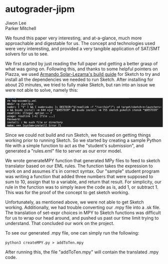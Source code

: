 # autograder-jipm
Jiwon Lee
<br />
Parker Mitchell

We found this paper very interesting, and at-a-glance, much more approachable and digestable for us. The concept and technologies used were very interesting, and provided a very tangible application of SAT/SMT solvers for us to see.

We first started by just reading the full paper and getting a better grasp of what was going on. Following this, and thanks to some helpful pointers on Piazza, we used [Armando Solar-Lezama's build guide](https://github.com/asolarlez/sketch-frontend/wiki) for Sketch to try and install all the dependencies we needed to run Sketch. After installing for about 20 minutes, we tried to fully make Sketch, but ran into an issue we were not able to solve, namely this:
<br />
<br />
![Sketch make failed :(](images/sketch_make_fail.png)

Since we could not build and run Sketch, we focused on getting things working prior to running Sketch. So we started by creating a sample Python file with a simple function to act as the "student's submission", and generated a "rules.eml" file to server as our error model.

We wrote generateMPY function that generated MPy files to feed to sketch translator based on our EML rules. The function takes the expression to work on and assumes it's in correct syntax. Our "sample" student program was writing a function that added three numbers that were supposed to sum to 10, assign that to a variable, and return that result. For simplicity, our rule in the function was to simply leave the code as is, add 1, or subtract 1. This was for the proof of the concept to get sketch working. 

Unfortunately, as mentioned above, we were not able to get Sketch working. Additionally, we had trouble converting our .mpy file into a .sk file. The translation of set-expr choices in MPY to Sketch functions was difficult for us to wrap our head around, and pushed us past our time limit trying to understand. That concluded our work on the project.

To see our generated .mpy file, one can simply run the following:
```
python3 createMPY.py > addToTen.mpy
```

After running this, the file "addToTen.mpy" will contain the translated .mpy code.
